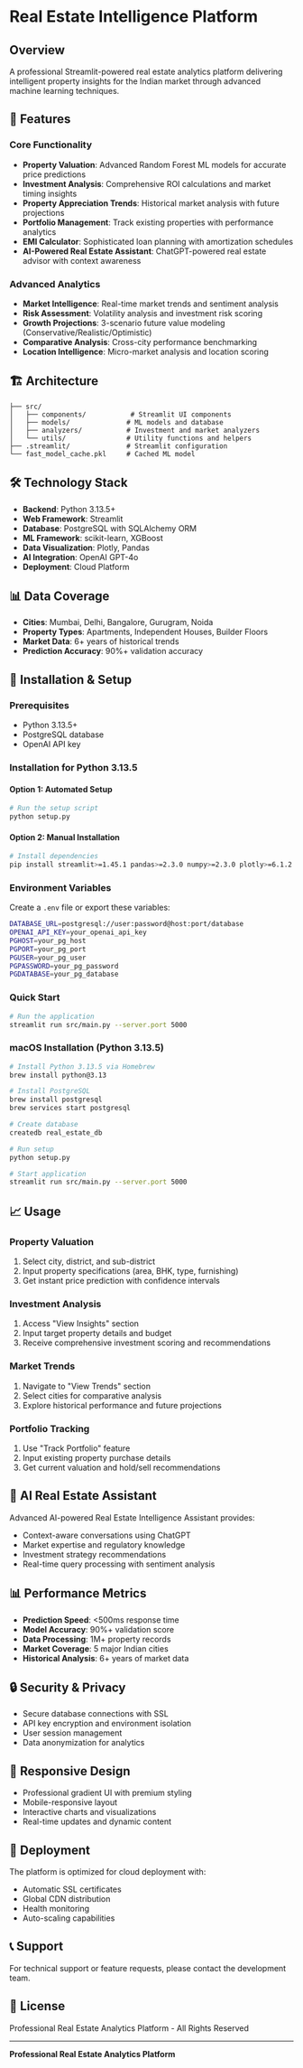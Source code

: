 # Real Estate Intelligence Platform

## Overview

A professional Streamlit-powered real estate analytics platform delivering intelligent property insights for the Indian market through advanced machine learning techniques.

## 🚀 Features

### Core Functionality
- **Property Valuation**: Advanced Random Forest ML models for accurate price predictions
- **Investment Analysis**: Comprehensive ROI calculations and market timing insights
- **Property Appreciation Trends**: Historical market analysis with future projections
- **Portfolio Management**: Track existing properties with performance analytics
- **EMI Calculator**: Sophisticated loan planning with amortization schedules
- **AI-Powered Real Estate Assistant**: ChatGPT-powered real estate advisor with context awareness

### Advanced Analytics
- **Market Intelligence**: Real-time market trends and sentiment analysis
- **Risk Assessment**: Volatility analysis and investment risk scoring
- **Growth Projections**: 3-scenario future value modeling (Conservative/Realistic/Optimistic)
- **Comparative Analysis**: Cross-city performance benchmarking
- **Location Intelligence**: Micro-market analysis and location scoring

## 🏗️ Architecture

```
├── src/
│   ├── components/           # Streamlit UI components
│   ├── models/              # ML models and database
│   ├── analyzers/           # Investment and market analyzers
│   └── utils/               # Utility functions and helpers
├── .streamlit/              # Streamlit configuration
└── fast_model_cache.pkl     # Cached ML model
```

## 🛠️ Technology Stack

- **Backend**: Python 3.13.5+
- **Web Framework**: Streamlit
- **Database**: PostgreSQL with SQLAlchemy ORM
- **ML Framework**: scikit-learn, XGBoost
- **Data Visualization**: Plotly, Pandas
- **AI Integration**: OpenAI GPT-4o
- **Deployment**: Cloud Platform

## 📊 Data Coverage

- **Cities**: Mumbai, Delhi, Bangalore, Gurugram, Noida
- **Property Types**: Apartments, Independent Houses, Builder Floors
- **Market Data**: 6+ years of historical trends
- **Prediction Accuracy**: 90%+ validation accuracy

## 🔧 Installation & Setup

### Prerequisites
- Python 3.13.5+
- PostgreSQL database
- OpenAI API key

### Installation for Python 3.13.5

#### Option 1: Automated Setup
```bash
# Run the setup script
python setup.py
```

#### Option 2: Manual Installation
```bash
# Install dependencies
pip install streamlit>=1.45.1 pandas>=2.3.0 numpy>=2.3.0 plotly>=6.1.2 scikit-learn>=1.7.0 sqlalchemy>=2.0.41 psycopg2-binary>=2.9.10 openai>=1.86.0 xgboost>=3.0.2 joblib>=1.5.1 requests>=2.32.4 beautifulsoup4>=4.13.4 trafilatura>=2.0.0
```

### Environment Variables
Create a `.env` file or export these variables:
```bash
DATABASE_URL=postgresql://user:password@host:port/database
OPENAI_API_KEY=your_openai_api_key
PGHOST=your_pg_host
PGPORT=your_pg_port
PGUSER=your_pg_user
PGPASSWORD=your_pg_password
PGDATABASE=your_pg_database
```

### Quick Start
```bash
# Run the application
streamlit run src/main.py --server.port 5000
```

### macOS Installation (Python 3.13.5)
```bash
# Install Python 3.13.5 via Homebrew
brew install python@3.13

# Install PostgreSQL
brew install postgresql
brew services start postgresql

# Create database
createdb real_estate_db

# Run setup
python setup.py

# Start application
streamlit run src/main.py --server.port 5000
```

## 📈 Usage

### Property Valuation
1. Select city, district, and sub-district
2. Input property specifications (area, BHK, type, furnishing)
3. Get instant price prediction with confidence intervals

### Investment Analysis
1. Access "View Insights" section
2. Input target property details and budget
3. Receive comprehensive investment scoring and recommendations

### Market Trends
1. Navigate to "View Trends" section
2. Select cities for comparative analysis
3. Explore historical performance and future projections

### Portfolio Tracking
1. Use "Track Portfolio" feature
2. Input existing property purchase details
3. Get current valuation and hold/sell recommendations

## 🤖 AI Real Estate Assistant

Advanced AI-powered Real Estate Intelligence Assistant provides:
- Context-aware conversations using ChatGPT
- Market expertise and regulatory knowledge
- Investment strategy recommendations
- Real-time query processing with sentiment analysis

## 📊 Performance Metrics

- **Prediction Speed**: <500ms response time
- **Model Accuracy**: 90%+ validation score
- **Data Processing**: 1M+ property records
- **Market Coverage**: 5 major Indian cities
- **Historical Analysis**: 6+ years of market data

## 🔒 Security & Privacy

- Secure database connections with SSL
- API key encryption and environment isolation
- User session management
- Data anonymization for analytics

## 📱 Responsive Design

- Professional gradient UI with premium styling
- Mobile-responsive layout
- Interactive charts and visualizations
- Real-time updates and dynamic content

## 🚀 Deployment

The platform is optimized for cloud deployment with:
- Automatic SSL certificates
- Global CDN distribution
- Health monitoring
- Auto-scaling capabilities

## 📞 Support

For technical support or feature requests, please contact the development team.

## 📄 License

Professional Real Estate Analytics Platform - All Rights Reserved

---

**Professional Real Estate Analytics Platform**